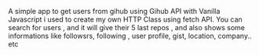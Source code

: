 A simple app to get  users  from gihub using Gihub API with Vanilla Javascript  i used to create my own HTTP Class  using fetch API. 
You can search for users ,  and it will give  their 5 last repos , and also shows some informations  like followsrs, following , user profile, gist, location, company.. etc